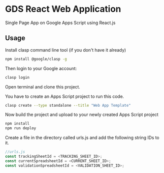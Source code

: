 # GDS React Web Application

Single Page App on Google Apps Script using React.js

## Usage

Install clasp command line tool (if you don't have it already)

```bash
npm install @google/clasp -g
```

Then login to your Google account:

```bash
clasp login
```

Open terminal and clone this project.

You have to create an Apps Script project to run this code.

```bash
clasp create --type standalone --title "Web App Template"
```

Now build the project and upload to your newly created Apps Script project

```bash
npm install
npm run deploy
```

Create a file in the directory called urls.js and add the following string IDs to it.

```js
//urls.js
const trackingSheetId = <TRACKING_SHEET_ID>;
const currentSpreadsheetId = <CURRENT_SHEET_ID>;
const validationSpreadsheetId = <VALIDATION_SHEET_ID>;
```
